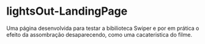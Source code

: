 # lightsOut-LandingPage
 Uma página desenvolvida para testar a bibilioteca Swiper e por em prática o efeito da assombração desaparecendo, como uma cacateristica do filme.
